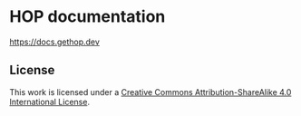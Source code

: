 # HOP documentation

https://docs.gethop.dev

## License

This work is licensed under a [Creative Commons Attribution-ShareAlike
4.0 International License][cc-by-sa].

[cc-by-sa]: http://creativecommons.org/licenses/by-sa/4.0/
